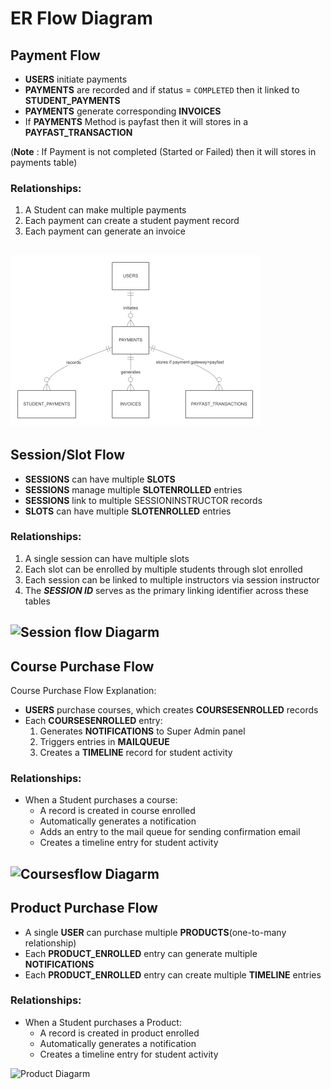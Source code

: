 # ER Flow Diagram

## Payment Flow 

- **USERS** initiate payments
- **PAYMENTS** are recorded and if status = `COMPLETED` then it linked to **STUDENT_PAYMENTS**
- **PAYMENTS** generate corresponding **INVOICES**
- If **PAYMENTS** Method is payfast then it will stores in a **PAYFAST_TRANSACTION**

(**Note** : If Payment is not completed (Started or Failed) then it will stores in payments table)

### Relationships:

1. A Student can make multiple payments
2. Each payment can create a student payment record
3. Each payment can generate an invoice

![Payment Diagarm](images/Payment.png)
-----------------------------------------------------------

## Session/Slot Flow 

- **SESSIONS** can have multiple **SLOTS**
- **SESSIONS** manage multiple **SLOTENROLLED** entries
- **SESSIONS** link to multiple SESSIONINSTRUCTOR records
- **SLOTS** can have multiple **SLOTENROLLED** entries

### Relationships:

1. A single session can have multiple slots
2. Each slot can be enrolled by multiple students through slot enrolled
3. Each session can be linked to multiple instructors via session instructor
4. The ***SESSION ID*** serves as the primary linking identifier across these tables

![Session flow Diagarm](Session.png)
-----------------------------------------------------

## Course Purchase Flow 

Course Purchase Flow Explanation:
- **USERS** purchase courses, which creates **COURSESENROLLED** records
- Each **COURSESENROLLED** entry:
  1. Generates **NOTIFICATIONS** to Super Admin panel 
  2. Triggers entries in **MAILQUEUE**
  3. Creates a **TIMELINE** record for student activity

### Relationships:


- When a Student purchases a course:
   - A record is created in course enrolled
   - Automatically generates a notification
   - Adds an entry to the mail queue for sending confirmation email
   - Creates a timeline entry for student activity

![Coursesflow Diagarm](Courses.png)
--------------------------------------------------------
## Product Purchase Flow

- A single **USER** can purchase multiple **PRODUCTS**(one-to-many relationship)
- Each **PRODUCT_ENROLLED** entry can generate multiple **NOTIFICATIONS**
- Each **PRODUCT_ENROLLED** entry can create multiple **TIMELINE** entries

### Relationships:

- When a Student purchases a Product:
   - A record is created in product enrolled
   - Automatically generates a notification
   - Creates a timeline entry for student activity

![Product Diagarm](Product.png)


